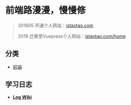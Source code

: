 
# 前端路漫漫，慢慢修

> 201805 开通个人网站：[istaotao.com](https://istaotao.com/)
>
> 2019 迁移至Vuepress个人网站：[istaotao.com/home](https://istaotao.com/home)

## 分类
* [前端](/blob/master/FrontEndDeveloper.md)


## 学习日志
* **[Log Wiki](/wiki#log)**
